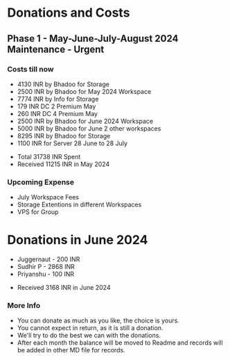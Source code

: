 # Donations and Costs

## Phase 1 - May-June-July-August 2024 Maintenance - Urgent

### Costs till now
* 4130 INR by Bhadoo for Storage
* 2500 INR by Bhadoo for May 2024 Workspace
* 7774 INR by Info for Storage
* 179 INR DC 2 Premium May
* 260 INR DC 4 Premium May
* 2500 INR by Bhadoo for June 2024 Workspace
* 5000 INR by Bhadoo for June 2 other workspaces
* 8295 INR by Bhadoo for Storage
* 1100 INR for Server 28 June to 28 July
- Total 31738 INR Spent
- Received 11215 INR in May 2024

### Upcoming Expense
* July Workspace Fees
* Storage Extentions in different Workspaces
* VPS for Group

# Donations in June 2024
* Juggernaut - 200 INR
* Sudhir P - 2868 INR
* Priyanshu - 100 INR
- Received 3168 INR in June 2024

### More Info
* You can donate as much as you like, the choice is yours.
* You cannot expect in return, as it is still a donation.
* We'll try to do the best we can with the donations.
* After each month the balance will be moved to Readme and records will be added in other MD file for records.
